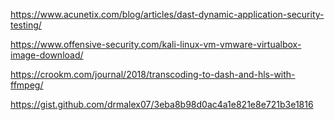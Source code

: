 https://www.acunetix.com/blog/articles/dast-dynamic-application-security-testing/

https://www.offensive-security.com/kali-linux-vm-vmware-virtualbox-image-download/

https://crookm.com/journal/2018/transcoding-to-dash-and-hls-with-ffmpeg/

https://gist.github.com/drmalex07/3eba8b98d0ac4a1e821e8e721b3e1816
